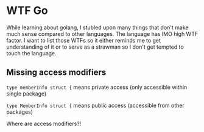 # WTF Go

While learning about golang, I stubled upon many things that don't make much sense compared to other languages. 
The language has IMO high WTF factor. 
I want to list those WTFs so it either reminds me to get understanding of it or to serve as a strawman so I don't get tempted to touch the language. 

## Missing access modifiers

`type memberInfo struct {` means private access (only accessible within single package)

`type MemberInfo struct {` means public access (accessible from other packages)

Where are access modifiers?!
